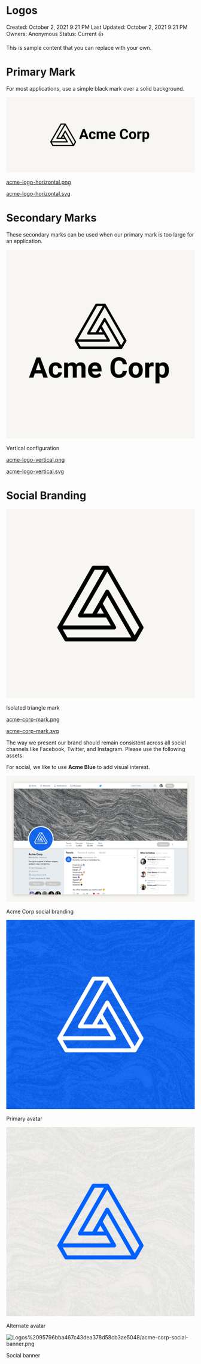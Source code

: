 # Logos

Created: October 2, 2021 9:21 PM
Last Updated: October 2, 2021 9:21 PM
Owners: Anonymous
Status: Current 👍

This is sample content that you can replace with your own.

# Primary Mark

For most applications, use a simple black mark over a solid background.

![Logos%2095796bba467c43dea378d58cb3ae5048/acme-logo-horizontal-preview.png](Logos%2095796bba467c43dea378d58cb3ae5048/acme-logo-horizontal-preview.png)

[acme-logo-horizontal.png](Logos%2095796bba467c43dea378d58cb3ae5048/acme-logo-horizontal-download.png)

[acme-logo-horizontal.svg](Logos%2095796bba467c43dea378d58cb3ae5048/acme-logo-horizontal-download.svg)

# Secondary Marks

These secondary marks can be used when our primary mark is too large for an application.

![Logos%2095796bba467c43dea378d58cb3ae5048/acme-logo-vert-preview.png](Logos%2095796bba467c43dea378d58cb3ae5048/acme-logo-vert-preview.png)

Vertical configuration

[acme-logo-vertical.png](Logos%2095796bba467c43dea378d58cb3ae5048/acme-logo-vert-download.png)

[acme-logo-vertical.svg](Logos%2095796bba467c43dea378d58cb3ae5048/acme-logo-vert-download.svg)

# Social Branding

![Logos%2095796bba467c43dea378d58cb3ae5048/acme-corp-mark-preview.png](Logos%2095796bba467c43dea378d58cb3ae5048/acme-corp-mark-preview.png)

Isolated triangle mark

[acme-corp-mark.png](Logos%2095796bba467c43dea378d58cb3ae5048/acme-corp-mark-download.png)

[acme-corp-mark.svg](Logos%2095796bba467c43dea378d58cb3ae5048/acme-corp-mark-download.svg)

The way we present our brand should remain consistent across all social channels like Facebook, Twitter, and Instagram. Please use the following assets.

For social, we like to use **Acme Blue** to add visual interest.

![Logos%2095796bba467c43dea378d58cb3ae5048/acme-corp-social-example-canvas.jpg](Logos%2095796bba467c43dea378d58cb3ae5048/acme-corp-social-example-canvas.jpg)

Acme Corp social branding

![Logos%2095796bba467c43dea378d58cb3ae5048/acme-corp-avatar-inverse.png](Logos%2095796bba467c43dea378d58cb3ae5048/acme-corp-avatar-inverse.png)

Primary avatar

![Logos%2095796bba467c43dea378d58cb3ae5048/acme-corp-avatar-regular.png](Logos%2095796bba467c43dea378d58cb3ae5048/acme-corp-avatar-regular.png)

Alternate avatar

![Logos%2095796bba467c43dea378d58cb3ae5048/acme-corp-social-banner.png](Logos%2095796bba467c43dea378d58cb3ae5048/acme-corp-social-banner.png)

Social banner